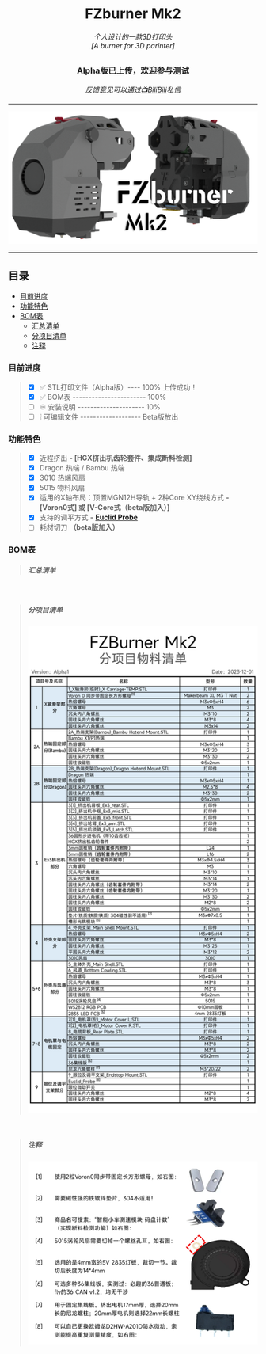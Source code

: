 <h1 align="center">FZburner Mk2</h1>

*<p align="center">个人设计的一款3D打印头
  <br />
  [A burner for 3D parinter]</p>*



## <h3 align="center"> Alpha版已上传，欢迎参与测试 </h3>
 *<p align="center">反馈意见可以通过[📺BiliBili](https://space.bilibili.com/1898517)私信</p>*

 ---
 
![FZburner-Mk2](Images-效果图/FZBurner_Mk2.png)

 ---

 ## 目录

- [目前进度](#目前进度)
- [功能特色](#功能特色)
- [BOM表](#BOM表)
  - [汇总清单](#汇总清单)
  - [分项目清单](#分项目清单)
  - [注释](#注释)
    
### 目前进度 

> - [x] ✅ STL打印文件（Alpha版）---- 100%  上传成功！
> - [x] ✅ BOM表 -----------------------     100%
> - [ ]  ♾ 安装说明 ---------------------     10%
> - [ ]  ❕ 可编辑文件 -------------------  Beta版放出
 
### 功能特色

> - [x] 近程挤出  **- [HGX挤出机齿轮套件、集成断料检测]**
> - [x] Dragon 热端 / Bambu 热端
> - [x] 3010 热端风扇
> - [x] 5015 物料风扇
> - [x] 适用的X轴布局：顶置MGN12H导轨 + 2种Core XY绕线方式    **- [Voron0式] 或 [V-Core式（beta版加入）]**
> - [x] 支持的调平方式  **-** [**Euclid Probe**](https://github.com/nionio6915/Euclid_Probe)
> - [ ] 耗材切刀 **（beta版加入）**

### BOM表

> ##### 汇总清单
>
  <br />
  
>##### 分项目清单
> ![分项目清单](Images-效果图/分项目物料清单.png)
  <br />
  
>##### 注释
> ![物料清单注释.png](Images-效果图/物料清单注释.png)
  <br />
